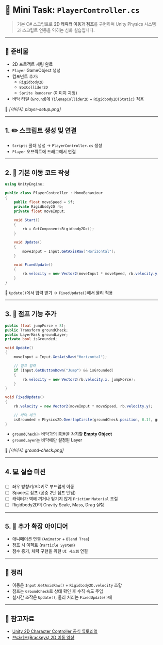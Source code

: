 # 🎯 Mini Task: `PlayerController.cs` 

> 기본 C# 스크립트로 **2D 캐릭터 이동과 점프**를 구현하며 Unity Physics 시스템과 스크립트 연동을 익히는 심화 실습입니다.

---

## 🧱 준비물

- 2D 프로젝트 세팅 완료
- `Player` GameObject 생성
- 컴포넌트 추가:
  - `Rigidbody2D`
  - `BoxCollider2D`
  - `Sprite Renderer` (이미지 지정)
- 바닥 타일 (`Ground`)에 `TilemapCollider2D` + `Rigidbody2D(Static)` 적용

📸 *[이미지: player-setup.png]*

---

## 1. ✏️ 스크립트 생성 및 연결

- `Scripts` 폴더 생성 → `PlayerController.cs` 생성
- `Player` 오브젝트에 드래그해서 연결

---

## 2. 📜 기본 이동 코드 작성

```csharp
using UnityEngine;

public class PlayerController : MonoBehaviour
{
    public float moveSpeed = 5f;
    private Rigidbody2D rb;
    private float moveInput;

    void Start()
    {
        rb = GetComponent<Rigidbody2D>();
    }

    void Update()
    {
        moveInput = Input.GetAxisRaw("Horizontal");
    }

    void FixedUpdate()
    {
        rb.velocity = new Vector2(moveInput * moveSpeed, rb.velocity.y);
    }
}
```

📌 `Update()`에서 입력 받기 → `FixedUpdate()`에서 물리 적용

---

## 3. 🦘 점프 기능 추가

```csharp
public float jumpForce = 8f;
public Transform groundCheck;
public LayerMask groundLayer;
private bool isGrounded;

void Update()
{
    moveInput = Input.GetAxisRaw("Horizontal");

    // 점프 입력
    if (Input.GetButtonDown("Jump") && isGrounded)
    {
        rb.velocity = new Vector2(rb.velocity.x, jumpForce);
    }
}

void FixedUpdate()
{
    rb.velocity = new Vector2(moveInput * moveSpeed, rb.velocity.y);

    // 바닥 체크
    isGrounded = Physics2D.OverlapCircle(groundCheck.position, 0.1f, groundLayer);
}
```

- `groundCheck`는 바닥과의 충돌을 감지할 **Empty Object**
- `groundLayer`는 바닥에만 설정된 Layer

📸 *[이미지: ground-check.png]*

---

## 4. 💻 실습 미션

- [ ] 좌우 방향키/AD키로 부드럽게 이동
- [ ] Space로 점프 (공중 2단 점프 안됨)
- [ ] 캐릭터가 벽에 끼거나 튕기지 않게 `Friction`·`Material` 조절
- [ ] Rigidbody2D의 Gravity Scale, Mass, Drag 실험

---

## 5. 💬 추가 확장 아이디어

- 애니메이션 연결 (`Animator` + `Blend Tree`)
- 점프 시 이펙트 (`Particle System`)
- 점수 증가, 체력 구현을 위한 `UI 시스템` 연결

---

## 🧠 정리

- 이동은 `Input.GetAxisRaw()` + `Rigidbody2D.velocity` 조합
- 점프는 `GroundCheck`로 상태 확인 후 수직 속도 주입
- 실시간 조작은 `Update()`, 물리 처리는 `FixedUpdate()`에

---

## 🔗 참고자료

- [Unity 2D Character Controller 공식 튜토리얼](https://learn.unity.com/tutorial/live-session-2d-platformer-character-controller)
- [브라키즈(Brackeys) 2D 이동 영상](https://www.youtube.com/watch?v=dwcT-Dch0bA)

